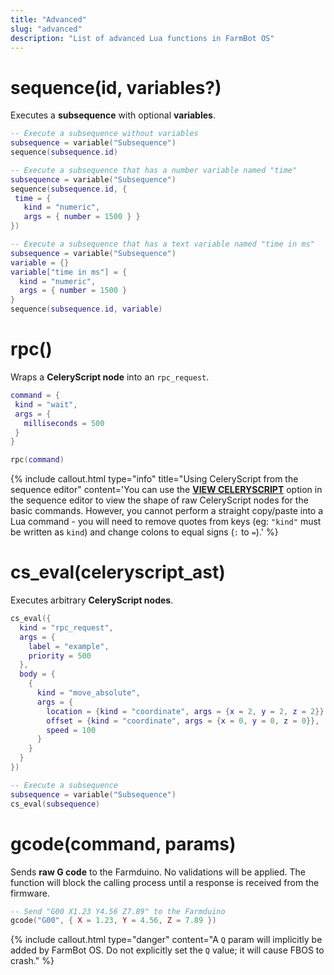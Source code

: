 ```yaml
---
title: "Advanced"
slug: "advanced"
description: "List of advanced Lua functions in FarmBot OS"
---
```


# sequence(id, variables?)

Executes a **subsequence** with optional **variables**.

```lua
-- Execute a subsequence without variables
subsequence = variable("Subsequence")
sequence(subsequence.id)
```

```lua
-- Execute a subsequence that has a number variable named "time"
subsequence = variable("Subsequence")
sequence(subsequence.id, {
 time = {
   kind = "numeric",
   args = { number = 1500 } }
})
```

```lua
-- Execute a subsequence that has a text variable named "time in ms"
subsequence = variable("Subsequence")
variable = {}
variable["time in ms"] = {
  kind = "numeric",
  args = { number = 1500 }
}
sequence(subsequence.id, variable)
```

# rpc()

Wraps a **CeleryScript node** into an `rpc_request`.

```lua
command = {
 kind = "wait",
 args = {
   milliseconds = 500
 }
}

rpc(command)
```

{%
include callout.html
type="info"
title="Using CeleryScript from the sequence editor"
content='You can use the **[VIEW CELERYSCRIPT](https://software.farm.bot/docs/sequences#sequence-editor-options)** option in the sequence editor to view the shape of raw CeleryScript nodes for the basic commands. However, you cannot perform a straight copy/paste into a Lua command - you will need to remove quotes from keys (eg: `"kind"` must be written as `kind`) and change colons to equal signs (`:` to `=`).'
%}

# cs_eval(celeryscript_ast)

Executes arbitrary **CeleryScript nodes**.

```lua
cs_eval({
  kind = "rpc_request",
  args = {
    label = "example",
    priority = 500
  },
  body = {
    {
      kind = "move_absolute",
      args = {
        location = {kind = "coordinate", args = {x = 2, y = 2, z = 2}},
        offset = {kind = "coordinate", args = {x = 0, y = 0, z = 0}},
        speed = 100
      }
    }
  }
})
```

```lua
-- Execute a subsequence
subsequence = variable("Subsequence")
cs_eval(subsequence)
```

# gcode(command, params)

Sends **raw G code** to the Farmduino. No validations will be applied. The function will block the calling process until a response is received from the firmware.

```lua
-- Send "G00 X1.23 Y4.56 Z7.89" to the Farmduino
gcode("G00", { X = 1.23, Y = 4.56, Z = 7.89 })
```

{%
include callout.html
type="danger"
content="A `Q` param will implicitly be added by FarmBot OS. Do not explicitly set the `Q` value; it will cause FBOS to crash."
%}
